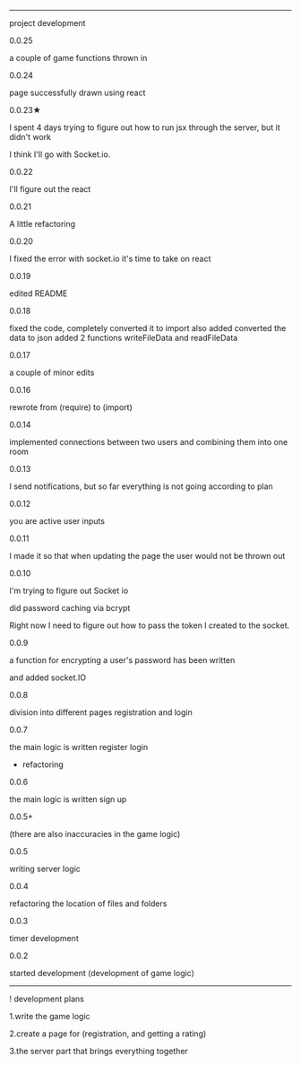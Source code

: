 ___________________________________________________________________________
project development

0.0.25

a couple of game functions thrown in

0.0.24

page successfully drawn using react

0.0.23★

I spent 4 days trying to figure out how to run jsx through the server, but it didn't work

I think I'll go with Socket.io.

0.0.22

I'll figure out the react

0.0.21

A little refactoring

0.0.20

I fixed the error with socket.io
it's time to take on react

0.0.19

edited README

0.0.18

fixed the code, completely converted it to import
also added
converted the data to json
added 2 functions
writeFileData and readFileData

0.0.17

a couple of minor edits

0.0.16


rewrote from (require) to (import)

0.0.14

implemented connections between two users and combining them into one room


0.0.13

I send notifications, but so far everything is not going according to plan

0.0.12

you are active user inputs

0.0.11 

I made it so that when updating the page the user would not be thrown out


0.0.10 

I'm trying to figure out Socket io

did password caching via bcrypt

Right now I need to figure out how to pass the token I created to the socket.

0.0.9

a function for encrypting a user's password has been written

and added socket.IO

0.0.8 

division into different pages registration and login

0.0.7

the main logic is written register login
+ refactoring

0.0.6

the main logic is written sign up


0.0.5+

(there are also inaccuracies in the game logic)

0.0.5

writing server logic 


0.0.4

refactoring the location of files and folders

0.0.3

timer development

0.0.2

started development
(development of game logic)

___________________________________________________________________________

! development plans

1.write the game logic

2.create a page for (registration, and getting a rating)

3.the server part that brings everything together